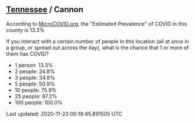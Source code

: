 
## [Tennessee](/united-states/tennessee) / Cannon

According to [MicroCOVID.org](http://microcovid.org),
the "Estimated Prevalence" of COVID in this county is 13.3%

If you interact with a certain number of people in this location
(all at once in a group, or spread out across the day), what is the chance that
1 or more of them has COVID?

- 1 person: 13.3%
- 2 people: 24.8%
- 3 people: 34.8%
- 5 people: 50.9%
- 10 people: 75.9%
- 25 people: 97.2%
- 100 people: 100.0%

Last updated: 2020-11-23 00:19:45.891505 UTC

